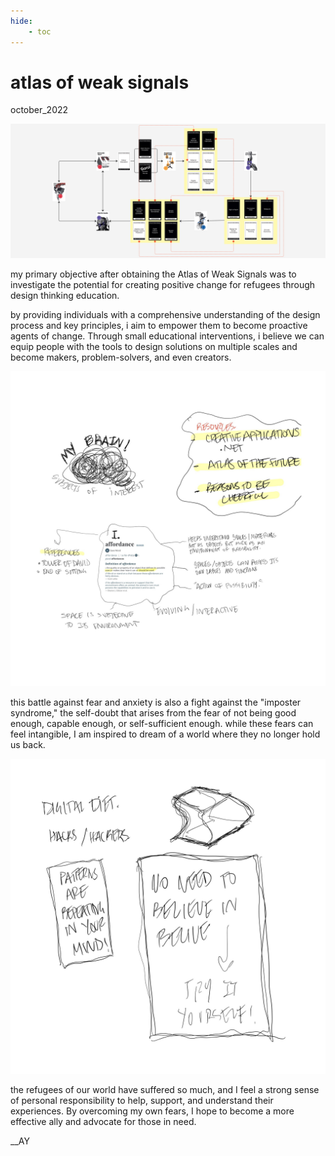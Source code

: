 ```yaml
---
hide:
    - toc
---
```


# atlas of weak signals
october_2022

![](../images/02_AOWS/Workspace_AY.jpg)

my primary objective after obtaining the Atlas of Weak Signals was to investigate the potential for creating positive change for refugees through design thinking education.

by providing individuals with a comprehensive understanding of the design process and key principles, i aim to empower them to become proactive agents of change. Through small educational interventions, i believe we can equip people with the tools to design solutions on multiple scales and become makers, problem-solvers, and even creators.

![](../images/02_AOWS/221013_Brainstorming.jpg)

this battle against fear and anxiety is also a fight against the "imposter syndrome," the self-doubt that arises from the fear of not being good enough, capable enough, or self-sufficient enough. while these fears can feel intangible, I am inspired to dream of a world where they no longer hold us back.

![](../images/02_AOWS/221014_Mariana-Lecture.jpg)

the refugees of our world have suffered so much, and I feel a strong sense of personal responsibility to help, support, and understand their experiences. By overcoming my own fears, I hope to become a more effective ally and advocate for those in need. 

__AY